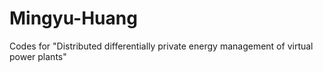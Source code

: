 # Mingyu-Huang
Codes for "Distributed differentially private energy management of virtual power plants"
